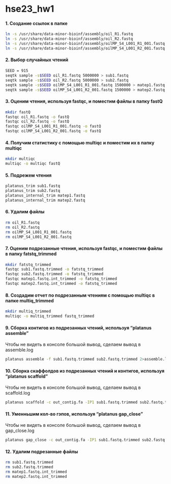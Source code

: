 # hse23_hw1
#### 1. Создание ссылок в папке
```bash
ln -s /usr/share/data-minor-bioinf/assembly/oil_R1.fastq
ln -s /usr/share/data-minor-bioinf/assembly/oil_R2.fastq
ln -s /usr/share/data-minor-bioinf/assembly/oilMP_S4_L001_R1_001.fastq
ln -s /usr/share/data-minor-bioinf/assembly/oilMP_S4_L001_R2_001.fastq
```
#### 2. Выбор случайных чтений
```bash
SEED = 915
seqtk sample -s$SEED oil_R1.fastq 5000000 > sub1.fastq
seqtk sample -s$SEED oil_R2.fastq 5000000 > sub2.fastq
seqtk sample -s$SEED oilMP_S4_L001_R1_001.fastq 1500000 > matep1.fastq
seqtk sample -s$SEED oilMP_S4_L001_R2_001.fastq 1500000 > matep2.fastq
```
#### 3. Оценим чтения, используя fastqc, и поместим файлы в папку fastQ
```bash
mkdir fastQ
fastqc oil_R1.fastq -o fastQ
fastqc oil_R2.fastq -o fastQ
fastqc oilMP_S4_L001_R1_001.fastq -o fastQ
fastqc oilMP_S4_L001_R2_001.fastq -o fastQ
```
#### 4. Получим статистику с помощью multiqc и поместим их в папку multiqc
```bash
mkdir multiqc
multiqc -o multiqc fastQ
```
#### 5. Подрежем чтения
```bash
platanus_trim sub1.fastq
platanus_trim sub2.fastq
platanus_internal_trim matep1.fastq
platanus_internal_trim matep2.fastq
```

#### 6. Удалим файлы
```bash
rm oil_R1.fastq
rm oil_R2.fastq
rm oilMP_S4_L001_R1_001.fastq
rm oilMP_S4_L001_R2_001.fastq
```

#### 7. Оценим подрезанные чтения, используя fastqc, и поместим файлы в папку fatstq_trimmed
```bash
mkdir fatstq_trimmed
fastqc sub1.fastq.trimmed -o fatstq_trimmed
fastqc sub2.fastq.trimmed -o fatstq_trimmed
fastqc matep1.fastq.int_trimmed -o fatstq_trimmed
fastqc matep2.fastq.int_trimmed -o fatstq_trimmed
```
#### 8. Создадим отчет по подрезанным чтениям с помощью multiqс в папке multiq_trimmed
```bash
mkdir multiq_trimmed
multiqc -o multiq_trimmed fastq_trimmed
```
#### 9. Сборка контигов из подрезанных чтений, используя “platanus assemble”
Чтобы не видеть в консоле большой вывод, сделаем вывод в assemble.log
```bash
platanus assemble -f sub1.fastq.trimmed sub2.fastq.trimmed 2>assemble.log
```
#### 10. Сборка скаффолдов из подрезанных чтений и контигов, используя “platanus scaffold”
Чтобы не видеть в консоле большой вывод, сделаем вывод в scaffold.log
```bash
platanus scaffold -c out_contig.fa -IP1 sub1.fastq.trimmed sub2.fastq.trimmed -OP2 matep1.fastq.int_trimmed matep2.fastq.int_trimmed 2> scaffold.log
```
#### 11. Уменньшим кол-во гэпов, используя “platanus gap_close”
Чтобы не видеть в консоле большой вывод, сделаем вывод в gap_close.log
```bash
platanus gap_close -c out_contig.fa -IP1 sub1.fastq.trimmed sub2.fastq.trimmed -OP2 matep1.fastq.int_trimmed matep2.fastq.int_trimmed 2> gap_close.log
```

#### 12. Удалим подрезанные файлы
```bash
rm sub1.fastq.trimmed
rm sub2.fastq.trimmed
rm matep1.fastq.int_trimmed 
rm matep2.fastq.int_trimmed
```

